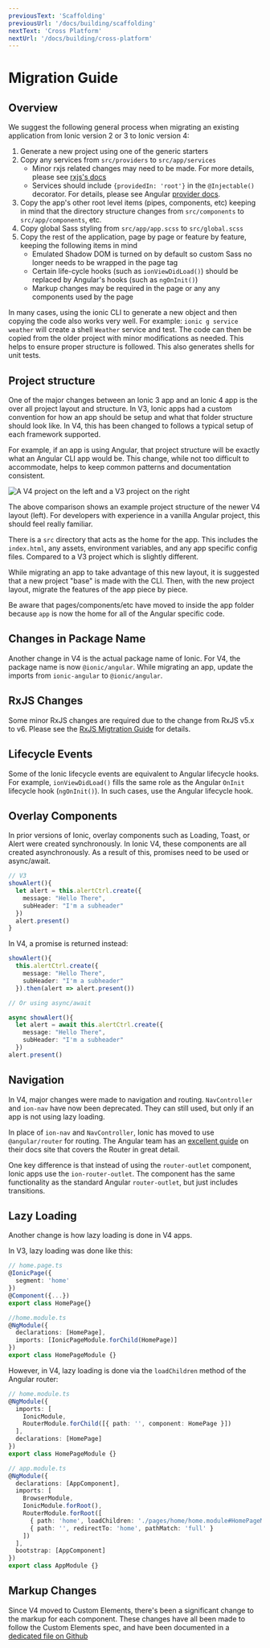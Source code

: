```yaml
---
previousText: 'Scaffolding'
previousUrl: '/docs/building/scaffolding'
nextText: 'Cross Platform'
nextUrl: '/docs/building/cross-platform'
---
```


# Migration Guide

## Overview

We suggest the following general process when migrating an existing application from Ionic version 2 or 3 to Ionic version 4:

1. Generate a new project using one of the generic starters
1. Copy any services from `src/providers` to `src/app/services`
   - Minor rxjs related changes may need to be made. For more details, please see [rxjs's docs](https://github.com/ReactiveX/rxjs/blob/master/MIGRATION.md)
   - Services should include `{providedIn: 'root'}` in the `@Injectable()` decorator. For details, please see Angular [provider docs](https://angular.io/guide/providers).
1. Copy the app's other root level items (pipes, components, etc) keeping in mind that the directory structure changes from `src/components` to `src/app/components`, etc.
1. Copy global Sass styling from `src/app/app.scss` to `src/global.scss`
1. Copy the rest of the application, page by page or feature by feature, keeping the following items in mind
   - Emulated Shadow DOM is turned on by default so custom Sass no longer needs to be wrapped in the page tag
   - Certain life-cycle hooks (such as `ionViewDidLoad()`) should be replaced by Angular's hooks (such as `ngOnInit()`)
   - Markup changes may be required in the page or any any components used by the page

In many cases, using the ionic CLI to generate a new object and then copying the code also works very well. For example: `ionic g service weather` will create a shell `Weather` service and test. The code can then be copied from the older project with minor modifications as needed. This helps to ensure proper structure is followed. This also generates shells for unit tests.

## Project structure

One of the major changes between an Ionic 3 app and an Ionic 4 app is the over all project layout and structure. In V3, Ionic apps had a custom convention for how an app should be setup and what that folder structure should look like. In V4, this has been changed to follows a typical setup of each framework supported.

For example, if an app is using Angular, that project structure will be exactly what an Angular CLI app would be. This change, while not too difficult to accommodate, helps to keep common patterns and documentation consistent.

![A V4 project on the left and a V3 project on the right](/docs/assets/img/guides/migration/v4-v3-project-setup.png)

The above comparison shows an example project structure of the newer V4 layout (left). For developers with experience in a vanilla Angular project, this should feel really familiar.

There is a `src` directory that acts as the home for the app. This includes the `index.html`, any assets, environment variables, and any app specific config files. Compared to a V3 project which is slightly different.

While migrating an app to take advantage of this new layout, it is suggested that a new project "base" is made with the CLI. Then, with the new project layout, migrate the features of the app piece by piece.

Be aware that pages/components/etc have moved to inside the app folder because `app` is now the home for all of the Angular specific code.

## Changes in Package Name

Another change in V4 is the actual package name of Ionic. For V4, the package name is now `@ionic/angular`. While migrating an app, update the imports from `ionic-angular` to `@ionic/angular`.

## RxJS Changes

Some minor RxJS changes are required due to the change from RxJS v5.x to v6. Please see the <a href="https://github.com/ReactiveX/rxjs/blob/master/MIGRATION.md" target="_blank">RxJS Migtration Guide</a> for details.

## Lifecycle Events

Some of the Ionic lifecycle events are equivalent to Angular lifecycle hooks. For example, `ionViewDidLoad()` fills the same role as the Angular `OnInit` lifecycle hook (`ngOnInit()`). In such cases, use the Angular lifecycle hook.

## Overlay Components

In prior versions of Ionic, overlay components such as Loading, Toast, or Alert were created synchronously. In Ionic V4, these components are all created asynchronously. As a result of this, promises need to be used or async/await.

```typescript
// V3
showAlert(){
  let alert = this.alertCtrl.create({
    message: "Hello There",
    subHeader: "I'm a subheader"
  })
  alert.present()
}
```

In V4, a promise is returned instead:

```typescript
showAlert(){
  this.alertCtrl.create({
    message: "Hello There",
    subHeader: "I'm a subheader"
  }).then(alert => alert.present())

// Or using async/await

async showAlert(){
  let alert = await this.alertCtrl.create({
    message: "Hello There",
    subHeader: "I'm a subheader"
  })
alert.present()
```

## Navigation

In V4, major changes were made to navigation and routing. `NavController` and `ion-nav` have now been deprecated. They can still used, but only if an app is not using lazy loading.

In place of `ion-nav` and `NavController`, Ionic has moved to use `@angular/router` for routing.
The Angular team has  an <a href="http://angular.io/guide/router" target="_blank">excellent guide</a> on their docs site that covers the Router in great detail.

One key difference is that instead of using the `router-outlet` component, Ionic apps use the `ion-router-outlet`.
The component has the same functionality as the standard Angular `router-outlet`, but just includes transitions.

## Lazy Loading

Another change is how lazy loading is done in V4 apps.

In V3, lazy loading was done like this:

```typescript
// home.page.ts
@IonicPage({
  segment: 'home'
})
@Component({...})
export class HomePage{}

//home.module.ts
@NgModule({
  declarations: [HomePage],
  imports: [IonicPageModule.forChild(HomePage)]
})
export class HomePageModule {}
```

However, in V4, lazy loading is done via the `loadChildren` method of the Angular router:

```typescript
// home.module.ts
@NgModule({
  imports: [
    IonicModule,
    RouterModule.forChild([{ path: '', component: HomePage }])
  ],
  declarations: [HomePage]
})
export class HomePageModule {}

// app.module.ts
@NgModule({
  declarations: [AppComponent],
  imports: [
    BrowserModule,
    IonicModule.forRoot(),
    RouterModule.forRoot([
      { path: 'home', loadChildren: './pages/home/home.module#HomePageModule' },
      { path: '', redirectTo: 'home', pathMatch: 'full' }
    ])
  ],
  bootstrap: [AppComponent]
})
export class AppModule {}
```

## Markup Changes

Since V4 moved to Custom Elements, there's been a significant change to the markup for each component.
These changes have all been made to follow the Custom Elements spec, and have been documented in a <a href="https://github.com/ionic-team/ionic/blob/master/angular/BREAKING.md#breaking-changes" target="_blank">dedicated file on Github</a>
